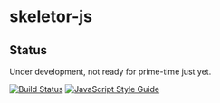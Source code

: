 # skeletor-js

## Status

Under development, not ready for prime-time just yet.

[![Build Status](https://travis-ci.org/sandelius/skeletor-js.svg?branch=master)](https://travis-ci.org/sandelius/skeletor-js)
[![JavaScript Style Guide](https://img.shields.io/badge/code_style-standard-brightgreen.svg)](https://standardjs.com)
